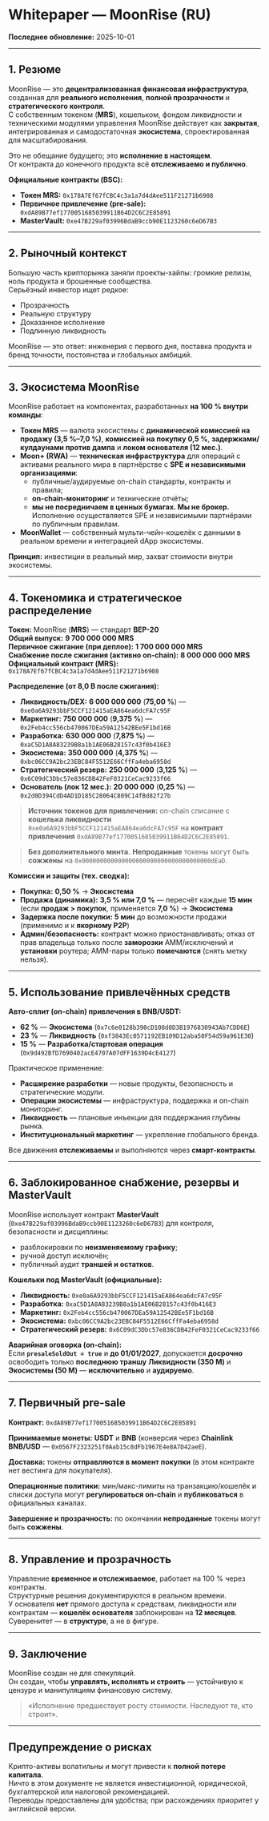 # Whitepaper — MoonRise (RU)

**Последнее обновление:** 2025-10-01  

---

## 1. Резюме  

MoonRise — это **децентрализованная финансовая инфраструктура**, созданная для **реального исполнения**, **полной прозрачности** и **стратегического контроля**.  
С собственным токеном (**MRS**), кошельком, фондом ликвидности и техническими модулями управления MoonRise действует как **закрытая**, интегрированная и самодостаточная **экосистема**, спроектированная для масштабирования.  

Это не обещание будущего; это **исполнение в настоящем**.  
От контракта до конечного продукта всё **отслеживаемо и публично**.  

**Официальные контракты (BSC):**  
- **Токен MRS:** `0x178A7Ef67fCBC4c3a1a7d4dAee511F21271b6908`  
- **Первичное привлечение (pre-sale):** `0xdA89B77ef1770051685039911B64D2C6C2E85891`  
- **MasterVault:** `0xe47B229af03996BdaB9ccb90E1123260c6eD67B3`  

---

## 2. Рыночный контекст  

Большую часть крипторынка заняли проекты-хайпы: громкие релизы, ноль продукта и брошенные сообщества.  
Серьёзный инвестор ищет редкое:  

- Прозрачность  
- Реальную структуру  
- Доказанное исполнение  
- Подлинную ликвидность  

MoonRise — это ответ: инженерия с первого дня, поставка продукта и бренд точности, постоянства и глобальных амбиций.  

---

## 3. Экосистема MoonRise  

MoonRise работает на компонентах, разработанных **на 100 % внутри команды**:  

- **Токен MRS** — валюта экосистемы с **динамической комиссией на продажу (3,5 %–7,0 %)**, **комиссией на покупку 0,5 %**, **задержками/кулдаунами против дампа** и **локом основателя (12 мес.)**.  
- **Moon+ (RWA)** — **техническая инфраструктура** для операций с активами реального мира в партнёрстве с **SPE и независимыми организациями**:  
  - публичные/аудируемые on-chain стандарты, контракты и правила;  
  - **on-chain-мониторинг** и технические отчёты;  
  - **мы не посредничаем в ценных бумагах. Мы не брокер.** Исполнение осуществляется SPE и независимыми партнёрами по публичным правилам.  
- **MoonWallet** — собственный мульти-чейн-кошелёк с данными в реальном времени и интеграцией dApp экосистемы.  

**Принцип:** инвестиции в реальный мир, захват стоимости внутри экосистемы.  

---

## 4. Токеномика и стратегическое распределение  

**Токен:** MoonRise (**MRS**) — стандарт **BEP-20**  
**Общий выпуск:** **9 700 000 000 MRS**  
**Первичное сжигание (при деплое):** **1 700 000 000 MRS**  
**Снабжение после сжигания (активно on-chain):** **8 000 000 000 MRS**  
**Официальный контракт (MRS):** `0x178A7Ef67fCBC4c3a1a7d4dAee511F21271b6908`  

**Распределение (от 8,0 B после сжигания):**  
- **Ликвидность/DEX:** **6 000 000 000** (**75,00 %**) — `0xe0a6A9293bbF5CCF121415aEA864ea6dcFA7c95F`  
- **Маркетинг:** **750 000 000** (**9,375 %**) — `0x2Feb4cc556cb470067DEa59A12542BEe5F1bd16B`  
- **Разработка:** **630 000 000** (**7,875 %**) — `0xaC5D1A8A83239B8a1b1AE06B28157c43f0b416E3`  
- **Экосистема:** **350 000 000** (**4,375 %**) — `0xbc06CC9A2bc23EBC84F5512E66CffFa4eba6958d`  
- **Стратегический резерв:** **250 000 000** (**3,125 %**) — `0x6C09dC3Dbc57e836CDB42FeF0321CeCac9233f66`  
- **Основатель (лок 12 мес.):** **20 000 000** (**0,25 %**) — `0x2d0D394CdD4AD1D185C28064C809C14fBd82f27b`  

> **Источник токенов для привлечения:** on-chain списание с **кошелька ликвидности** `0xe0a6A9293bbF5CCF121415aEA864ea6dcFA7c95F` на **контракт привлечения** `0xdA89B77ef1770051685039911B64D2C6C2E85891`.  

> **Без дополнительного минта.** **Непроданные** токены могут быть **сожжены** на `0x000000000000000000000000000000000000dEaD`.  

**Комиссии и защиты (тех. сводка):**  

- **Покупка:** **0,50 %** → **Экосистема**  
- **Продажа (динамика):** **3,5 % или 7,0 %** — пересчёт каждые **15 мин** (если **продаж > покупок**, применяется **7,0 %**) → **Экосистема**  
- **Задержка после покупки:** **5 мин** до возможности продажи (применимо и к **якорному P2P**)  
- **Админ/безопасность:** контракт можно приостанавливать; отказ от прав владельца только после **заморозки** AMM/исключений и **установки** роутера; AMM-пары только **помечаются** (снять метку нельзя).  

---

## 5. Использование привлечённых средств  

**Авто-сплит (on-chain) привлечения в BNB/USDT:**  
- **62 %** — **Экосистема** (`0x7c6e0128b390cD108d0D3B1976830943Ab7CDD6E`)  
- **23 %** — **Ликвидность** (`0xf3843Ec0571192EB109D12aba50F54d59a961E30`)  
- **15 %** — **Разработка/стартовая операция** (`0x9d492BfD7690402acE4707A07dFF1639D4cE4127`)  

Практическое применение:  

- **Расширение разработки** — новые продукты, безопасность и стратегические модули.  
- **Операции экосистемы** — инфраструктура, поддержка и on-chain мониторинг.  
- **Ликвидность** — плановые инъекции для поддержания глубины рынка.  
- **Институциональный маркетинг** — укрепление глобального бренда.  

Все движения **отслеживаемы** и выполняются через **смарт-контракты**.  

---

## 6. Заблокированное снабжение, резервы и MasterVault  

MoonRise использует контракт **MasterVault** (`0xe47B229af03996BdaB9ccb90E1123260c6eD67B3`) для контроля, безопасности и дисциплины:  
- разблокировки по **неизменяемому графику**;  
- ручной доступ исключён;  
- публичный аудит **траншей и остатков**.  

**Кошельки под MasterVault (официальные):**  
- **Ликвидность:** `0xe0a6A9293bbF5CCF121415aEA864ea6dcFA7c95F`  
- **Разработка:** `0xaC5D1A8A83239B8a1b1AE06B28157c43f0b416E3`  
- **Маркетинг:** `0x2Feb4cc556cb470067DEa59A12542BEe5F1bd16B`  
- **Экосистема:** `0xbc06CC9A2bc23EBC84F5512E66CffFa4eba6958d`  
- **Стратегический резерв:** `0x6C09dC3Dbc57e836CDB42FeF0321CeCac9233f66`  

**Аварийная оговорка (on-chain):**  
Если **`presaleSoldOut = true`** и **до 01/01/2027**, допускается **досрочно** освободить только **последнюю траншу** **Ликвидности (350 M)** и **Экосистемы (50 M)** — **исключительно** и **аудируемо**.  

---

## 7. Первичный pre-sale  

**Контракт:** `0xdA89B77ef1770051685039911B64D2C6C2E85891`  

**Принимаемые монеты:** **USDT** и **BNB** (конверсия через **Chainlink BNB/USD** — `0x0567F2323251f0Aab15c8dFb1967E4e8A7D42aeE`).  

**Доставка:** токены **отправляются в момент покупки** (в этом контракте нет вестинга для покупателя).  

**Операционные политики:** мин/макс-лимиты на транзакцию/кошелёк и списки доступа могут **регулироваться on-chain** и **публиковаться** в официальных каналах.  

**Завершение и прозрачность:** по окончании **непроданные** токены могут быть **сожжены**.  

---

## 8. Управление и прозрачность  

Управление **временное и отслеживаемое**, работает на 100 % через контракты.  
Структурные решения документируются в реальном времени.  
У основателя **нет** прямого доступа к средствам, ликвидности или контрактам — **кошелёк основателя** заблокирован на **12 месяцев**.  
Суверенитет — в **структуре**, а не в фигуре.  

---

## 9. Заключение  

MoonRise создан не для спекуляций.  
Он создан, чтобы **управлять, исполнять и строить** — устойчивую к цензуре и манипуляциям финансовую систему.  

> «Исполнение предшествует росту стоимости. Наследуют те, кто строит».  

---

## Предупреждение о рисках  

Крипто-активы волатильны и могут привести к **полной потере капитала**.  
Ничто в этом документе не является инвестиционной, юридической, бухгалтерской или налоговой рекомендацией.  
Переводы предоставлены для удобства; при расхождениях приоритет у английской версии.
